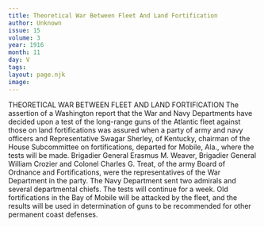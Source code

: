 ```yaml
---
title: Theoretical War Between Fleet And Land Fortification
author: Unknown
issue: 15
volume: 3
year: 1916
month: 11
day: V
tags:
layout: page.njk
image:
---
```

THEORETICAL WAR BETWEEN FLEET AND LAND FORTIFICATION       The assertion of a Washington report that the War and Navy Departments have decided upon a test of the long-range guns of the Atlantic fleet against those on land fortifications was assured when a party of army and navy officers and Representative Swagar Sherley, of Kentucky, chairman of the House Subcommittee on fortifications, departed for Mobile, Ala., where the tests will be made.       Brigadier General Erasmus M. Weaver, Brigadier General William Crozier and Colonel Charles G. Treat, of the army Board of Ordnance and Fortifications, were the representatives of the War Department in the party. The Navy Department sent two admirals and several departmental chiefs.       The tests will continue for a week. Old fortifications in the Bay of Mobile will be attacked by the fleet, and the results will be used in determination of guns to be recommended for other permanent coast defenses. 

